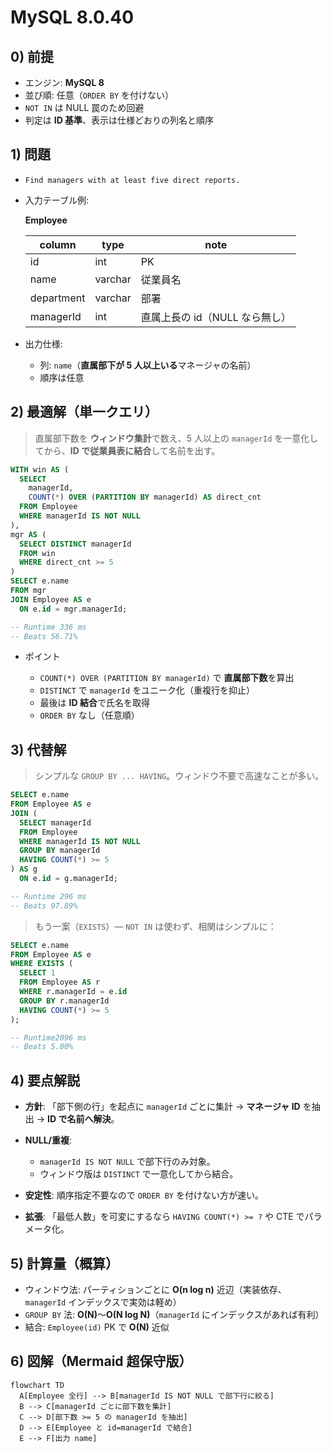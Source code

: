 # MySQL 8.0.40

## 0) 前提

- エンジン: **MySQL 8**
- 並び順: 任意（`ORDER BY` を付けない）
- `NOT IN` は NULL 罠のため回避
- 判定は **ID 基準**、表示は仕様どおりの列名と順序

## 1) 問題

- `Find managers with at least five direct reports.`

- 入力テーブル例:

  **Employee**

  | column     | type    | note                           |
  | ---------- | ------- | ------------------------------ |
  | id         | int     | PK                             |
  | name       | varchar | 従業員名                       |
  | department | varchar | 部署                           |
  | managerId  | int     | 直属上長の id（NULL なら無し） |

- 出力仕様:

  - 列: `name`（**直属部下が 5 人以上いる**マネージャの名前）
  - 順序は任意

## 2) 最適解（単一クエリ）

> 直属部下数を **ウィンドウ集計**で数え、5 人以上の `managerId` を一意化してから、**ID で従業員表に結合**して名前を出す。

```sql
WITH win AS (
  SELECT
    managerId,
    COUNT(*) OVER (PARTITION BY managerId) AS direct_cnt
  FROM Employee
  WHERE managerId IS NOT NULL
),
mgr AS (
  SELECT DISTINCT managerId
  FROM win
  WHERE direct_cnt >= 5
)
SELECT e.name
FROM mgr
JOIN Employee AS e
  ON e.id = mgr.managerId;

-- Runtime 336 ms
-- Beats 56.71%

```

- ポイント

  - `COUNT(*) OVER (PARTITION BY managerId)` で **直属部下数**を算出
  - `DISTINCT` で `managerId` をユニーク化（重複行を抑止）
  - 最後は **ID 結合**で氏名を取得
  - `ORDER BY` なし（任意順）

## 3) 代替解

> シンプルな `GROUP BY ... HAVING`。ウィンドウ不要で高速なことが多い。

```sql
SELECT e.name
FROM Employee AS e
JOIN (
  SELECT managerId
  FROM Employee
  WHERE managerId IS NOT NULL
  GROUP BY managerId
  HAVING COUNT(*) >= 5
) AS g
  ON e.id = g.managerId;

-- Runtime 296 ms
-- Beats 97.89%

```

> もう一案（`EXISTS`）— `NOT IN` は使わず、相関はシンプルに：

```sql
SELECT e.name
FROM Employee AS e
WHERE EXISTS (
  SELECT 1
  FROM Employee AS r
  WHERE r.managerId = e.id
  GROUP BY r.managerId
  HAVING COUNT(*) >= 5
);

-- Runtime2096 ms
-- Beats 5.00%

```

## 4) 要点解説

- **方針**: 「部下側の行」を起点に `managerId` ごとに集計 → **マネージャ ID** を抽出 → **ID で名前へ解決**。
- **NULL/重複**:

  - `managerId IS NOT NULL` で部下行のみ対象。
  - ウィンドウ版は `DISTINCT` で一意化してから結合。

- **安定性**: 順序指定不要なので `ORDER BY` を付けない方が速い。
- **拡張**: 「最低人数」を可変にするなら `HAVING COUNT(*) >= ?` や CTE でパラメータ化。

## 5) 計算量（概算）

- ウィンドウ法: パーティションごとに **O(n log n)** 近辺（実装依存、`managerId` インデックスで実効は軽め）
- `GROUP BY` 法: **O(N)**〜**O(N log N)**（`managerId` にインデックスがあれば有利）
- 結合: `Employee(id)` PK で **O(N)** 近似

## 6) 図解（Mermaid 超保守版）

```mermaid
flowchart TD
  A[Employee 全行] --> B[managerId IS NOT NULL で部下行に絞る]
  B --> C[managerId ごとに部下数を集計]
  C --> D[部下数 >= 5 の managerId を抽出]
  D --> E[Employee と id=managerId で結合]
  E --> F[出力 name]
```
